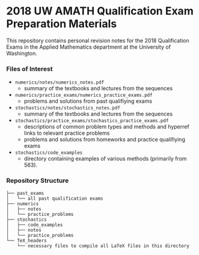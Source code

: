 # 2018 UW AMATH Qualification Exam Preparation Materials

This repository contains personal revision notes for the 2018 Qualification Exams in the Applied Mathematics department at the University of Washington. 

### Files of Interest
  * `numerics/notes/numerics_notes.pdf`
    * summary of the textbooks and lectures from the sequences
  * `numerics/practice_exams/numerics_practice_exams.pdf`
    * problems and solutions from past qualifiying exams
  * `stochastics/notes/stochastics_notes.pdf`
    * summary of the textbooks and lectures from the sequences
  * `stochastics/practice_exams/stochastics_practice_exams.pdf`
    * descriptions of common problem types and methods and hyperref links to relevant practice problems
    * problems and solutions from homeworks and practice qualifiying exams
  * `stochastics/code_examples`
    * directory containing examples of various methods (primarily from 563).


### Repository Structure 
```
├── past_exams
│   └── all past qualification exams
├── numerics
│   ├── notes
│   └── practice_problems
├── stochastics
│   ├── code_examples
│   ├── notes
│   └── practice_problems
└── TeX_headers
    └── necessary files to compile all LaTeX files in this directory
```
